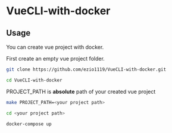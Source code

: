 # VueCLI-with-docker
## Usage
You can create vue project with docker.

First create an empty vue project folder.

```bash
git clone https://github.com/ezio1119/VueCLI-with-docker.git
```
```bash
cd VueCLI-with-docker
```
PROJECT_PATH is **absolute** path of your created vue project
```bash
make PROJECT_PATH=<your project path>
```
```bash
cd <your project path>
```
```bash
docker-compose up
```